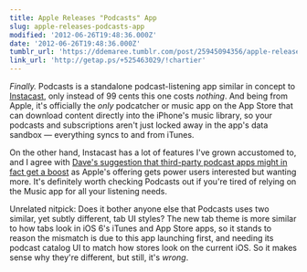 ```yaml
---
title: Apple Releases "Podcasts" App
slug: apple-releases-podcasts-app
modified: '2012-06-26T19:48:36.000Z'
date: '2012-06-26T19:48:36.000Z'
tumblr_url: 'https://ddemaree.tumblr.com/post/25945094356/apple-releases-podcasts-app'
link_url: 'http://getap.ps/+525463029/!chartier'
---
```

_Finally._ Podcasts is a standalone podcast-listening app similar in concept to [Instacast](http://vemedio.com/instacast), only instead of 99 cents this one costs _nothing_. And being from Apple, it's officially the _only_ podcatcher or music app on the App Store that can download content directly into the iPhone's music library, so your podcasts and subscriptions aren't just locked away in the app's data sandbox — everything syncs to and from iTunes.

On the other hand, Instacast has a lot of features I've grown accustomed to, and I agree with [Dave's suggestion that third-party podcast apps might in fact get a boost](http://davidchartier.com/on-apples-podcasts-app) as Apple's offering gets power users interested but wanting more. It's definitely worth checking Podcasts out if you're tired of relying on the Music app for all your listening needs.

Unrelated nitpick: Does it bother anyone else that Podcasts uses two similar, yet subtly different, tab UI styles? The new tab theme is more similar to how tabs look in iOS 6's iTunes and App Store apps, so it stands to reason the mismatch is due to this app launching first, and needing its podcast catalog UI to match how stores look on the current iOS. So it makes sense why they're different, but still, it's _wrong_.
